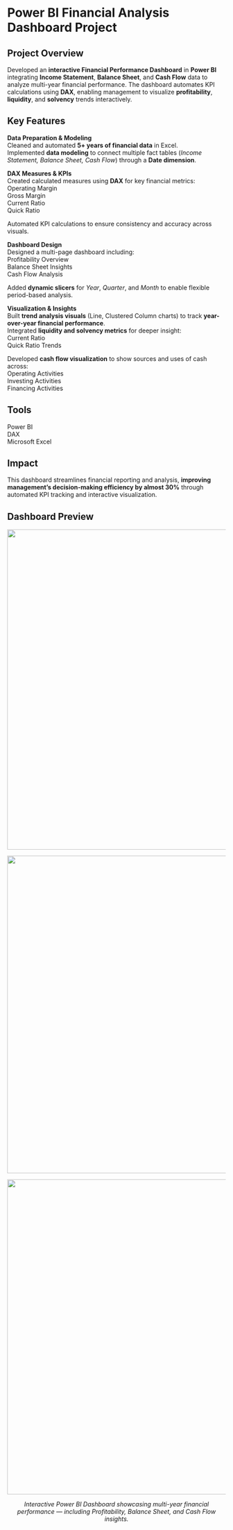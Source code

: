 # Power BI Financial Analysis Dashboard Project

## Project Overview
Developed an **interactive Financial Performance Dashboard** in **Power BI** integrating **Income Statement**, **Balance Sheet**, and **Cash Flow** data to analyze multi-year financial performance. The dashboard automates KPI calculations using **DAX**, enabling management to visualize **profitability**, **liquidity**, and **solvency** trends interactively.

## Key Features

**Data Preparation & Modeling**  
Cleaned and automated **5+ years of financial data** in Excel.  
Implemented **data modeling** to connect multiple fact tables (*Income Statement, Balance Sheet, Cash Flow*) through a **Date dimension**.

**DAX Measures & KPIs**  
Created calculated measures using **DAX** for key financial metrics:  
Operating Margin  
Gross Margin  
Current Ratio  
Quick Ratio  

Automated KPI calculations to ensure consistency and accuracy across visuals.

**Dashboard Design**  
Designed a multi-page dashboard including:  
Profitability Overview  
Balance Sheet Insights  
Cash Flow Analysis  

Added **dynamic slicers** for *Year*, *Quarter*, and *Month* to enable flexible period-based analysis.

**Visualization & Insights**  
Built **trend analysis visuals** (Line, Clustered Column charts) to track **year-over-year financial performance**.  
Integrated **liquidity and solvency metrics** for deeper insight:  
Current Ratio  
Quick Ratio Trends  

Developed **cash flow visualization** to show sources and uses of cash across:  
Operating Activities  
Investing Activities  
Financing Activities

## Tools
Power BI  
DAX  
Microsoft Excel

## Impact
This dashboard streamlines financial reporting and analysis, **improving management’s decision-making efficiency by almost 30%** through automated KPI tracking and interactive visualization.



## Dashboard Preview

<p align="center">
  <img width="1367" height="738" alt="Image" src="https://github.com/user-attachments/assets/baacdd6d-8573-4c52-ba8f-36cce0895b9d" />
</p>

<p align="center">
  <img width="1302" height="732" alt="Image" src="https://github.com/user-attachments/assets/303bc647-b64a-444c-9923-de6ee0956bf5" />
</p>

<p align="center">
  <img width="1297" height="726" alt="Image" src="https://github.com/user-attachments/assets/f7b0d832-8aef-4f02-ac2d-9f95e9d41075" />
</p>

<p align="center">
  <em>Interactive Power BI Dashboard showcasing multi-year financial performance — including Profitability, Balance Sheet, and Cash Flow insights.</em>
</p>
